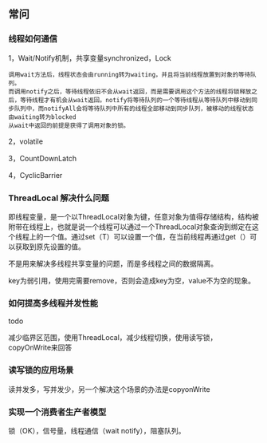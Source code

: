 ## 常问

### 线程如何通信

1，Wait/Notify机制，共享变量synchronized，Lock

```
调用wait方法后，线程状态会由running转为waiting，并且将当前线程放置到对象的等待队列。
而调用notify之后，等待线程依旧不会从wait返回，而是需要调用这个方法的线程将锁释放之后，等待线程才有机会从wait返回。notify将等待队列的一个等待线程从等待队列中移动到同步队列中，而notifyAll会将等待队列中所有的线程全部移动到同步队列，被移动的线程状态由waiting转为blocked
从wait中返回的前提是获得了调用对象的锁。
```

2，volatile

3，CountDownLatch

4，CyclicBarrier

### ThreadLocal 解决什么问题

即线程变量，是一个以ThreadLocal对象为键，任意对象为值得存储结构，结构被附带在线程上，也就是说一个线程可以通过一个ThreadLocal对象查询到绑定在这个线程上的一个值。通过set（T）可以设置一个值，在当前线程再通过get（）可以获取到原先设置的值。

不是用来解决多线程共享变量的问题，而是多线程之间的数据隔离。



key为弱引用，使用完需要remove，否则会造成key为空，value不为空的现象。

### 如何提高多线程并发性能

todo

减少临界区范围，使用ThreadLocal，减少线程切换，使用读写锁，copyOnWrite来回答

### 读写锁的应用场景

读并发多，写并发少，另一个解决这个场景的办法是copyonWrite

### 实现一个消费者生产者模型

锁（OK），信号量，线程通信（wait notify），阻塞队列。